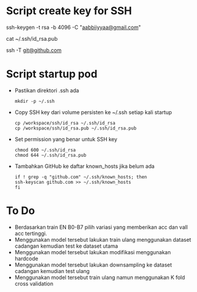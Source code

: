 # Script create key for SSH
ssh-keygen -t rsa -b 4096 -C "aabbiiyyaa@gmail.com"

cat ~/.ssh/id_rsa.pub

ssh -T git@github.com


# Script startup pod

- Pastikan direktori .ssh ada
    ```
    mkdir -p ~/.ssh
    ```

- Copy SSH key dari volume persisten ke ~/.ssh setiap kali startup
    ```
    cp /workspace/ssh/id_rsa ~/.ssh/id_rsa
    cp /workspace/ssh/id_rsa.pub ~/.ssh/id_rsa.pub
    ```

- Set permission yang benar untuk SSH key
    ```
    chmod 600 ~/.ssh/id_rsa
    chmod 644 ~/.ssh/id_rsa.pub
    ```

- Tambahkan GitHub ke daftar known_hosts jika belum ada
    ```
    if ! grep -q "github.com" ~/.ssh/known_hosts; then
    ssh-keyscan github.com >> ~/.ssh/known_hosts
    fi
    ```

# To Do
- Berdasarkan train EN B0-B7 pilih variasi yang memberikan acc dan vall acc tertinggi.
- Menggunakan model tersebut lakukan train ulang menggunakan dataset cadangan kemudian test ke dataset utama
- Menggunakan model tersebut lakukan modifikasi menggunakan hardcode
- Menggunakan model tersebut lakukan downsampling ke dataset cadangan kemudian test ulang
- Menggunakan model tersebut train ulang namun menggunakan K fold cross validation